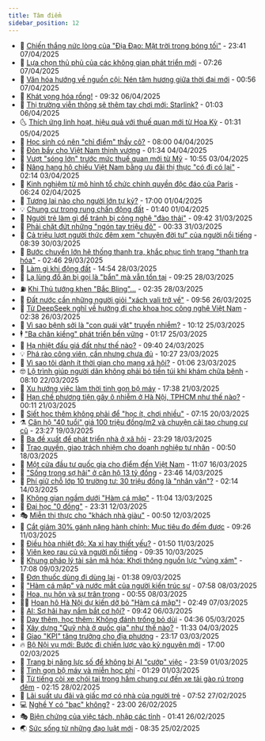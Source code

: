 ```yaml
---
title: Tâm điểm
sidebar_position: 12
---
```


<!-- dantri-tam-diem:START -->
- 🚦 [Chiến thắng nức lòng của &quot;Địa Đạo: Mặt trời trong bóng tối&quot;](https://dantri.com.vn/tam-diem/chien-thang-nuc-long-cua-dia-dao-mat-troi-trong-bong-toi-20250407205835582.htm) - 23:41 07/04/2025
- 🫶 [Lựa chọn thủ phủ của các không gian phát triển mới](https://dantri.com.vn/tam-diem/lua-chon-thu-phu-cua-cac-khong-gian-phat-trien-moi-20250407142649824.htm) - 07:26 07/04/2025
- 🦏 [Văn hóa hướng về nguồn cội: Nén tâm hương giữa thời đại mới](https://dantri.com.vn/tam-diem/van-hoa-huong-ve-nguon-coi-nen-tam-huong-giua-thoi-dai-moi-20250406085013488.htm) - 00:56 07/04/2025
- 🧰 [Khát vọng hóa rồng!](https://dantri.com.vn/tam-diem/khat-vong-hoa-rong-20250406000537772.htm) - 09:32 06/04/2025
- 🙉 [Thị trường viễn thông sẽ thêm tay chơi mới: Starlink?](https://dantri.com.vn/tam-diem/thi-truong-vien-thong-se-them-tay-choi-moi-starlink-20250405174532665.htm) - 01:03 06/04/2025
- 🌜 [Thích ứng linh hoạt, hiệu quả với thuế quan mới từ Hoa Kỳ](https://dantri.com.vn/tam-diem/thich-ung-linh-hoat-hieu-qua-voi-thue-quan-moi-tu-hoa-ky-20250405082615682.htm) - 01:31 05/04/2025
- 🤔 [Học sinh có nên &quot;chỉ điểm&quot; thầy cô?](https://dantri.com.vn/tam-diem/hoc-sinh-co-nen-chi-diem-thay-co-20250403205837984.htm) - 08:00 04/04/2025
- 🤩 [Đòn bẩy cho Việt Nam thịnh vượng](https://dantri.com.vn/tam-diem/don-bay-cho-viet-nam-thinh-vuong-20250404073418092.htm) - 01:34 04/04/2025
- 🦅 [Vượt &quot;sóng lớn&quot; trước mức thuế quan mới từ Mỹ](https://dantri.com.vn/tam-diem/vuot-song-lon-truoc-muc-thue-quan-moi-tu-my-20250403175458112.htm) - 10:55 03/04/2025
- 💫 [Nâng hạng hộ chiếu Việt Nam bằng ưu đãi thị thực &quot;có đi có lại&quot;](https://dantri.com.vn/tam-diem/nang-hang-ho-chieu-viet-nam-bang-uu-dai-thi-thuc-co-di-co-lai-20250403073430892.htm) - 02:14 03/04/2025
- 🤗 [Kinh nghiệm từ mô hình tổ chức chính quyền độc đáo của Paris](https://dantri.com.vn/tam-diem/kinh-nghiem-tu-mo-hinh-to-chuc-chinh-quyen-doc-dao-cua-paris-20250401222031109.htm) - 06:24 02/04/2025
- 🫶 [Tương lai nào cho người lớn tự kỷ?](https://dantri.com.vn/tam-diem/tuong-lai-nao-cho-nguoi-lon-tu-ky-20250401184521593.htm) - 17:00 01/04/2025
- 💡 [Chung cư trong rung chấn động đất](https://dantri.com.vn/tam-diem/chung-cu-trong-rung-chan-dong-dat-20250401084017294.htm) - 01:40 01/04/2025
- 🌮 [Người trẻ làm gì để tránh bị công nghệ &quot;đào thải&quot;](https://dantri.com.vn/tam-diem/nguoi-tre-lam-gi-de-tranh-bi-cong-nghe-dao-thai-20250331161728766.htm) - 09:42 31/03/2025
- 🌊 [Phải chặt đứt những &quot;ngón tay triệu đô&quot;](https://dantri.com.vn/tam-diem/phai-chat-dut-nhung-ngon-tay-trieu-do-20250331073302004.htm) - 00:33 31/03/2025
- 👹 [Cả triệu lượt người thức đêm xem &quot;chuyện đời tư&quot; của người nổi tiếng](https://dantri.com.vn/tam-diem/ca-trieu-luot-nguoi-thuc-dem-xem-chuyen-doi-tu-cua-nguoi-noi-tieng-20250330103845324.htm) - 08:39 30/03/2025
- 🤩 [Bước chuyển lớn hệ thống thanh tra, khắc phục tình trạng &quot;thanh tra hóa&quot;](https://dantri.com.vn/tam-diem/buoc-chuyen-lon-he-thong-thanh-tra-khac-phuc-tinh-trang-thanh-tra-hoa-20250329094544582.htm) - 02:46 29/03/2025
- 💄 [Làm gì khi động đất](https://dantri.com.vn/tam-diem/lam-gi-khi-dong-dat-20250328213400625.htm) - 14:54 28/03/2025
- 🦣 [Lạ lùng đồ ăn bị gọi là &quot;bẩn&quot; mà vẫn tồn tại](https://dantri.com.vn/tam-diem/la-lung-do-an-bi-goi-la-ban-ma-van-ton-tai-20250327215855432.htm) - 09:25 28/03/2025
- ⛽️ [Khi Thủ tướng khen &quot;Bắc Bling&quot;…](https://dantri.com.vn/tam-diem/khi-thu-tuong-khen-bac-bling-20250328075105893.htm) - 02:35 28/03/2025
- 🌁 [Đất nước cần những người giỏi &quot;xách vali trở về&quot;](https://dantri.com.vn/tam-diem/dat-nuoc-can-nhung-nguoi-gioi-xach-vali-tro-ve-20250326114318556.htm) - 09:56 26/03/2025
- 🥳 [Từ DeepSeek nghĩ về hướng đi cho khoa học công nghệ Việt Nam](https://dantri.com.vn/tam-diem/tu-deepseek-nghi-ve-huong-di-cho-khoa-hoc-cong-nghe-viet-nam-20250325141709203.htm) - 02:38 26/03/2025
- 🧐 [Vì sao bệnh sởi là &quot;con quái vật&quot; truyền nhiễm?](https://dantri.com.vn/tam-diem/vi-sao-benh-soi-la-con-quai-vat-truyen-nhiem-20250325125623370.htm) - 10:12 25/03/2025
- 🕴 [&quot;Ba chân kiềng&quot; phát triển bền vững](https://dantri.com.vn/tam-diem/ba-chan-kieng-phat-trien-ben-vung-20250325081726363.htm) - 01:17 25/03/2025
- 🥳 [Hạ nhiệt đấu giá đất như thế nào?](https://dantri.com.vn/tam-diem/ha-nhiet-dau-gia-dat-nhu-the-nao-20250324154100343.htm) - 09:40 24/03/2025
- 💡 [Phá rào công viên, cần nhưng chưa đủ](https://dantri.com.vn/tam-diem/pha-rao-cong-vien-can-nhung-chua-du-20250323163814319.htm) - 10:27 23/03/2025
- 🦣 [Vì sao tôi dành ít thời gian cho mạng xã hội?](https://dantri.com.vn/tam-diem/vi-sao-toi-danh-it-thoi-gian-cho-mang-xa-hoi-20250321221957169.htm) - 01:06 23/03/2025
- 🤓 [Lộ trình giúp người dân không phải bỏ tiền túi khi khám chữa bệnh](https://dantri.com.vn/tam-diem/lo-trinh-giup-nguoi-dan-khong-phai-bo-tien-tui-khi-kham-chua-benh-20250322114652871.htm) - 08:10 22/03/2025
- 🤭 [Xu hướng việc làm thời tinh gọn bộ máy](https://dantri.com.vn/tam-diem/xu-huong-viec-lam-thoi-tinh-gon-bo-may-20250321162532471.htm) - 17:38 21/03/2025
- 🌮 [Hạn chế phương tiện gây ô nhiễm ở Hà Nội, TPHCM như thế nào?](https://dantri.com.vn/tam-diem/han-che-phuong-tien-gay-o-nhiem-o-ha-noi-tphcm-nhu-the-nao-20250320183927374.htm) - 00:11 21/03/2025
- 🗽 [Siết học thêm không phải để &quot;học ít, chơi nhiều&quot;](https://dantri.com.vn/tam-diem/siet-hoc-them-khong-phai-de-hoc-it-choi-nhieu-20250319160700583.htm) - 07:15 20/03/2025
- ⚗️ [Căn hộ &quot;40 tuổi&quot; giá 100 triệu đồng/m2 và chuyện cải tạo chung cư cũ](https://dantri.com.vn/tam-diem/can-ho-40-tuoi-gia-100-trieu-dongm2-va-chuyen-cai-tao-chung-cu-cu-20250319151642266.htm) - 23:27 19/03/2025
- 🥰 [Ba đề xuất để phát triển nhà ở xã hội](https://dantri.com.vn/tam-diem/ba-de-xuat-de-phat-trien-nha-o-xa-hoi-20250318204224377.htm) - 23:29 18/03/2025
- 🚀 [Trao quyền, giao trách nhiệm cho doanh nghiệp tư nhân](https://dantri.com.vn/tam-diem/trao-quyen-giao-trach-nhiem-cho-doanh-nghiep-tu-nhan-20250318074909616.htm) - 00:50 18/03/2025
- 🎊 [Một cửa đầu tư quốc gia cho điểm đến Việt Nam](https://dantri.com.vn/tam-diem/mot-cua-dau-tu-quoc-gia-cho-diem-den-viet-nam-20250316180729548.htm) - 11:07 16/03/2025
- 🦣 [&quot;Sống trong sợ hãi&quot; ở căn hộ 13 tỷ đồng](https://dantri.com.vn/tam-diem/song-trong-so-hai-o-can-ho-13-ty-dong-20250314223432465.htm) - 23:46 14/03/2025
- 🎃 [Phí giữ chỗ lớp 10 trường tư: 30 triệu đồng là &quot;nhân văn&quot;?](https://dantri.com.vn/tam-diem/phi-giu-cho-lop-10-truong-tu-30-trieu-dong-la-nhan-van-20250313165811963.htm) - 02:14 14/03/2025
- 💂 [Không gian ngầm dưới &quot;Hàm cá mập&quot;](https://dantri.com.vn/tam-diem/khong-gian-ngam-duoi-ham-ca-map-20250313143725528.htm) - 11:04 13/03/2025
- 🦒 [Đại học &quot;0 đồng&quot;](https://dantri.com.vn/tam-diem/dai-hoc-0-dong-20250313061319825.htm) - 23:31 12/03/2025
- 🎭 [Miễn thị thực cho &quot;khách nhà giàu&quot;](https://dantri.com.vn/tam-diem/mien-thi-thuc-cho-khach-nha-giau-20250311205311654.htm) - 00:50 12/03/2025
- 📝 [Cắt giảm 30% gánh nặng hành chính: Mục tiêu đo đếm được](https://dantri.com.vn/tam-diem/cat-giam-30-ganh-nang-hanh-chinh-muc-tieu-do-dem-duoc-20250311162632810.htm) - 09:26 11/03/2025
- 🦄 [Điều hòa nhiệt độ: Xa xỉ hay thiết yếu?](https://dantri.com.vn/tam-diem/dieu-hoa-nhiet-do-xa-xi-hay-thiet-yeu-20250311084157365.htm) - 01:50 11/03/2025
- 🚀 [Viên kẹo rau củ và người nổi tiếng](https://dantri.com.vn/tam-diem/vien-keo-rau-cu-va-nguoi-noi-tieng-20250310163411574.htm) - 09:35 10/03/2025
- 💂 [Khung pháp lý tài sản mã hóa: Khơi thông nguồn lực &quot;vùng xám&quot;](https://dantri.com.vn/tam-diem/khung-phap-ly-tai-san-ma-hoa-khoi-thong-nguon-luc-vung-xam-20250306160610979.htm) - 17:08 09/03/2025
- 👀 [Đơn thuốc dùng đi dùng lại](https://dantri.com.vn/tam-diem/don-thuoc-dung-di-dung-lai-20250309083841566.htm) - 01:38 09/03/2025
- 🚦 [&quot;Hàm cá mập&quot; và nước mắt của người kiến trúc sư](https://dantri.com.vn/tam-diem/ham-ca-map-va-nuoc-mat-cua-nguoi-kien-truc-su-20250308143334073.htm) - 07:58 08/03/2025
- 💃 [Hoa, nụ hôn và sự trân trọng](https://dantri.com.vn/tam-diem/hoa-nu-hon-va-su-tran-trong-20250308075543377.htm) - 00:55 08/03/2025
- 🧑‍💻 [Hoan hô Hà Nội dự kiến dỡ bỏ &quot;Hàm cá mập&quot;!](https://dantri.com.vn/tam-diem/hoan-ho-ha-noi-du-kien-do-bo-ham-ca-map-20250306180021697.htm) - 02:49 07/03/2025
- 🥰 [AI: Sợ hãi hay nắm bắt cơ hội?](https://dantri.com.vn/tam-diem/ai-so-hai-hay-nam-bat-co-hoi-20250305221305042.htm) - 09:42 06/03/2025
- 🥳 [Dạy thêm, học thêm: Không đánh trống bỏ dùi](https://dantri.com.vn/tam-diem/day-them-hoc-them-khong-danh-trong-bo-dui-20250305105910420.htm) - 04:36 05/03/2025
- 🥳 [Xây dựng &quot;Quỹ nhà ở quốc gia&quot; như thế nào?](https://dantri.com.vn/tam-diem/xay-dung-quy-nha-o-quoc-gia-nhu-the-nao-20250304103346773.htm) - 11:33 04/03/2025
- 🎉 [Giao &quot;KPI&quot; tăng trưởng cho địa phương](https://dantri.com.vn/tam-diem/giao-kpi-tang-truong-cho-dia-phuong-20250302215307355.htm) - 23:17 03/03/2025
- 🔥 [Bộ Nội vụ mới: Bước đi chiến lược vào kỷ nguyên mới](https://dantri.com.vn/tam-diem/bo-noi-vu-moi-buoc-di-chien-luoc-vao-ky-nguyen-moi-20250302192245027.htm) - 17:00 02/03/2025
- 🥸 [Trang bị năng lực số để không bị AI &quot;cướp&quot; việc](https://dantri.com.vn/tam-diem/trang-bi-nang-luc-so-de-khong-bi-ai-cuop-viec-20250302065730043.htm) - 23:59 01/03/2025
- 💯 [Tinh gọn bộ máy và miễn học phí](https://dantri.com.vn/tam-diem/tinh-gon-bo-may-va-mien-hoc-phi-20250301074600619.htm) - 01:29 01/03/2025
- 🦏 [Từ tiếng còi xe chói tai trong hầm chung cư đến xe tải gào rú trong đêm](https://dantri.com.vn/tam-diem/tu-tieng-coi-xe-choi-tai-trong-ham-chung-cu-den-xe-tai-gao-ru-trong-dem-20250228064255547.htm) - 02:15 28/02/2025
- 👹 [Lãi suất ưu đãi và giấc mơ có nhà của người trẻ](https://dantri.com.vn/tam-diem/lai-suat-uu-dai-va-giac-mo-co-nha-cua-nguoi-tre-20250227103924600.htm) - 07:52 27/02/2025
- 💻 [Nghề Y có &quot;bạc&quot; không?](https://dantri.com.vn/tam-diem/nghe-y-co-bac-khong-20250226205841382.htm) - 23:00 26/02/2025
- 🎭 [Biện chứng của việc tách, nhập các tỉnh](https://dantri.com.vn/tam-diem/bien-chung-cua-viec-tach-nhap-cac-tinh-20250226084137447.htm) - 01:41 26/02/2025
- 🌏 [Sức sống từ những đạo luật mới](https://dantri.com.vn/tam-diem/suc-song-tu-nhung-dao-luat-moi-20250225070350361.htm) - 08:35 25/02/2025<!-- dantri-tam-diem:END -->

